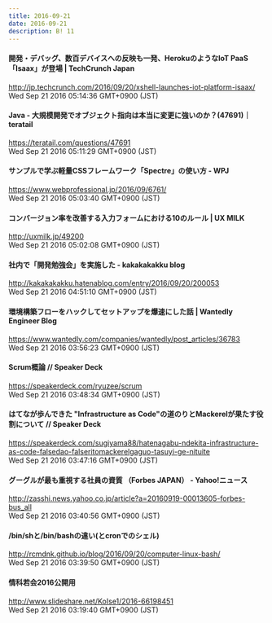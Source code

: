 ```yaml
---
title: 2016-09-21
date: 2016-09-21
description: B! 11
---
```


#### 開発・デバッグ、数百デバイスへの反映も一発、HerokuのようなIoT PaaS「Isaax」が登場  |  TechCrunch Japan
http://jp.techcrunch.com/2016/09/20/xshell-launches-iot-platform-isaax/<br>
Wed Sep 21 2016 05:14:36 GMT+0900 (JST)<br>


#### Java - 大規模開発でオブジェクト指向は本当に変更に強いのか？(47691)｜teratail
https://teratail.com/questions/47691<br>
Wed Sep 21 2016 05:11:29 GMT+0900 (JST)<br>


#### サンプルで学ぶ軽量CSSフレームワーク「Spectre」の使い方 - WPJ
https://www.webprofessional.jp/2016/09/6761/<br>
Wed Sep 21 2016 05:03:40 GMT+0900 (JST)<br>


#### コンバージョン率を改善する入力フォームにおける10のルール | UX MILK
http://uxmilk.jp/49200<br>
Wed Sep 21 2016 05:02:08 GMT+0900 (JST)<br>


#### 社内で「開発勉強会」を実施した - kakakakakku blog
http://kakakakakku.hatenablog.com/entry/2016/09/20/200053<br>
Wed Sep 21 2016 04:51:10 GMT+0900 (JST)<br>


#### 環境構築フローをハックしてセットアップを爆速にした話 | Wantedly Engineer Blog
https://www.wantedly.com/companies/wantedly/post_articles/36783<br>
Wed Sep 21 2016 03:56:23 GMT+0900 (JST)<br>


#### Scrum概論 // Speaker Deck
https://speakerdeck.com/ryuzee/scrum<br>
Wed Sep 21 2016 03:48:34 GMT+0900 (JST)<br>


#### はてなが歩んできた "Infrastructure as Code"の道のりとMackerelが果たす役割について // Speaker Deck
https://speakerdeck.com/sugiyama88/hatenagabu-ndekita-infrastructure-as-code-falsedao-falseritomackerelgaguo-tasuyi-ge-nituite<br>
Wed Sep 21 2016 03:47:16 GMT+0900 (JST)<br>


#### グーグルが最も重視する社員の資質 （Forbes JAPAN） - Yahoo!ニュース
http://zasshi.news.yahoo.co.jp/article?a=20160919-00013605-forbes-bus_all<br>
Wed Sep 21 2016 03:40:56 GMT+0900 (JST)<br>


#### /bin/shと/bin/bashの違い(とcronでのシェル)
http://rcmdnk.github.io/blog/2016/09/20/computer-linux-bash/<br>
Wed Sep 21 2016 03:39:50 GMT+0900 (JST)<br>


#### 情科若会2016公開用
http://www.slideshare.net/KoIse1/2016-66198451<br>
Wed Sep 21 2016 03:19:40 GMT+0900 (JST)<br>


